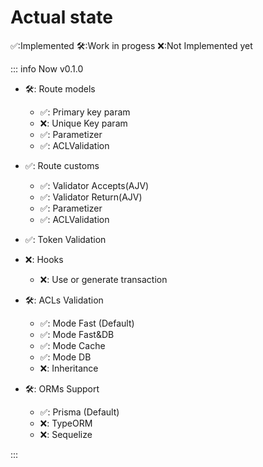# Actual state

✅:Implemented 🛠️:Work in progess ❌:Not Implemented yet

::: info Now v0.1.0

- 🛠️: Route models

  - ✅: Primary key param
  - ❌: Unique Key param
  - ✅: Parametizer
  - ✅: ACLValidation

- ✅: Route customs

  - ✅: Validator Accepts(AJV)
  - ✅: Validator Return(AJV)
  - ✅: Parametizer
  - ✅: ACLValidation

- ✅: Token Validation

- ❌: Hooks

  - ❌: Use or generate transaction

- 🛠️: ACLs Validation

  - ✅: Mode Fast (Default)
  - ✅: Mode Fast&DB
  - ✅: Mode Cache
  - ✅: Mode DB
  - ❌: Inheritance

- 🛠️: ORMs Support
  - ✅: Prisma (Default)
  - ❌: TypeORM
  - ❌: Sequelize

:::
